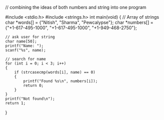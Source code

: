 // combining the ideas of both numbers and string into one program

#include <stdio.h>
#include <strings.h>
int main(void)
{
    // Array of strings
    char *words[] = {"Nitish", "Sharma", "Pewcalypse"};
    char *numbers[] = {"+1-617-495-1000", "+1-617-495-1000", "+1-949-468-2750"};

    // ask user for string
    char name[50];
    printf("Name: ");
    scanf("%s", name);

    // search for name
    for (int i = 0; i < 3; i++)
    {
        if (strcasecmp(words[i], name) == 0)
        {
            printf("Found %s\n", numbers[i]);
            return 0;
        }
    }
    printf("Not found\n");
    return 1;
}
